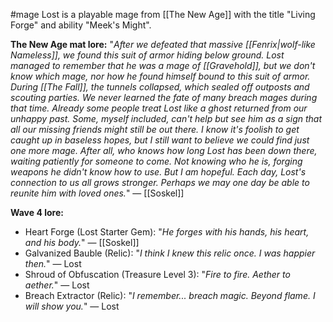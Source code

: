 #mage
Lost is a playable mage from [[The New Age]] with the title "Living Forge" and ability "Meek's Might".

__The New Age mat lore:__
"_After we defeated that massive [[Fenrix|wolf-like Nameless]], we found this suit of armor hiding below ground. Lost managed to remember that he was a mage of [[Gravehold]], but we don't know which mage, nor how he found himself bound to this suit of armor. During [[The Fall]], the tunnels collapsed, which sealed off outposts and scouting parties. We never learned the fate of many breach mages during that time. Already some people treat Lost like a ghost returned from our unhappy past. Some, myself included, can't help but see him as a sign that all our missing friends might still be out there. I know it's foolish to get caught up in baseless hopes, but I still want to believe we could find just one more mage. After all, who knows how long Lost has been down there, waiting patiently for someone to come. Not knowing who he is, forging weapons he didn't know how to use. But I am hopeful. Each day, Lost's connection to us all grows stronger. Perhaps we may one day be able to reunite him with loved ones._" ― [[Soskel]]

__Wave 4 lore:__
+ Heart Forge (Lost Starter Gem): "_He forges with his hands, his heart, and his body._" ― [[Soskel]]
+ Galvanized Bauble (Relic): "_I think I knew this relic once. I was happier then._" ― Lost
+ Shroud of Obfuscation (Treasure Level 3): "_Fire to fire. Aether to aether._" ― Lost
+ Breach Extractor (Relic): "_I remember... breach magic. Beyond flame. I will show you._" ― Lost